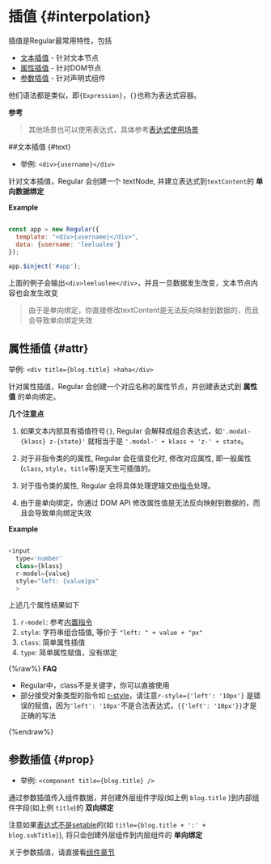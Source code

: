 # 插值 {#interpolation}


插值是Regular最常用特性，包括

- [文本插值](#text) - 针对文本节点
- [属性插值](#attr) - 针对DOM节点
- [参数插值](#prop) - 针对声明式组件

他们语法都是类似，即`{Expression}`，`{}`也称为表达式容器。

__参考__

> 其他场景也可以使用表达式，具体参考[表达式使用场景](../reference/expression.md#case)

##文本插值 {#text}

- 举例: `<div>{username}</div>`

针对文本插值，Regular 会创建一个 textNode, 并建立表达式到`textContent`的 __单向数据绑定__


__Example__

```js

const app = new Regular({
  template: "<div>{username}</div>",
  data: {username: 'leeluolee'}
});

app.$inject('#app');


```


上面的例子会输出`<div>leeluolee</div>`，并且一旦数据发生改变，文本节点内容也会发生改变

>由于是单向绑定，你直接修改textContent是无法反向映射到数据的，而且会导致单向绑定失效


## 属性插值 {#attr}

举例: `<div title={blog.title} >haha</div>`

针对属性插值，Regular 会创建一个对应名称的属性节点，并创建表达式到 __属性值__ 的单向绑定。


__几个注意点__

1. 如果文本内部具有插值符号`{}`, Regular 会解释成组合表达式，如`'.modal-{klass} z-{state}'` 就相当于是 `'.modal-' + klass + 'z-' + state`。

2. 对于非指令类的的属性, Regular 会在值变化时, 修改对应属性, 即一般属性(`class`, `style`，`title`等)是天生可插值的。

3. 对于指令类的属性, Regular 会将具体处理逻辑交由[指令](./directive.html)处理。

4. 由于是单向绑定，你通过 DOM API 修改属性值是无法反向映射到数据的，而且会导致单向绑定失效


__Example__

```javascript

<input
  type='number'
  class={klass}
  r-model={value}
  style="left: {value}px"
  > 

```

上述几个属性结果如下

1. `r-model`: 参考[内置指令](./directive.html#r-model)
2. `style`: 字符串组合插值, 等价于 `"left: " + value + "px"`
3. `class`: 简单属性插值
4. `type`: 简单属性赋值，没有绑定

<script async src="//jsfiddle.net/leeluolee/kdrfab2m/embed/js,css,result/"></script>


{%raw%}
__FAQ__

- Regular中，class不是关键字，你可以直接使用
- 部分接受对象类型的指令如 [r-style](directive.md#r-style)，请注意`r-style={'left': '10px'}` 是错误的赋值，因为`'left': '10px'`不是合法表达式，`{{'left': '10px'}}`才是正确的写法

{%endraw%}

## 参数插值 {#prop}


- 举例: `<component title={blog.title} />`

通过参数插值传入组件数据，并创建外层组件字段(如上例 `blog.title` )到内部组件字段(如上例 `title`)的 __双向绑定__

注意如果[表达式不是setable](../reference/expression.md#setable)的(如 `title={blog.title + ':' + blog.subTitle}`), 将只会创建外层组件到内层组件的 __单向绑定__

关于参数插值，请直接看[组件章节](./component#prop)









